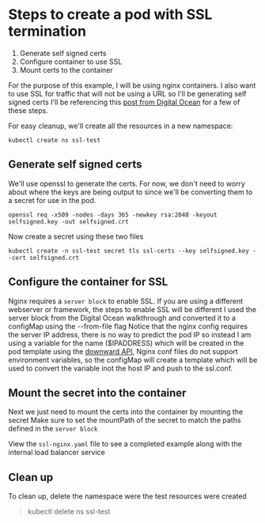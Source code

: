 # Steps to create a pod with SSL termination

1. Generate self signed certs
2. Configure container to use SSL
3. Mount certs to the container

For the purpose of this example, I will be using nginx containers.
I also want to use SSL for traffic that will not be using a URL so I'll be generating self signed certs
I'll be referencing this [post from Digital Ocean](https://www.digitalocean.com/community/tutorials/how-to-create-a-self-signed-ssl-certificate-for-nginx-on-centos-7) for a few of these steps.

For easy cleanup, we'll create all the resources in a new namespace:

`kubectl create ns ssl-test`

## Generate self signed certs

We'll use openssl to generate the certs. For now, we don't need to worry about where the keys are being output to since we'll be converting them to a secret for use in the pod.

`openssl req -x509 -nodes -days 365 -newkey rsa:2048 -keyout selfsigned.key -out selfsigned.crt`

Now create a secret using these two files

`kubectl create -n ssl-test secret tls ssl-certs --key selfsigned.key --cert selfsigned.crt`

## Configure the container for SSL

Nginx requires a `server block` to enable SSL. If you are using a different webserver or framework, the steps to enable SSL will be different
I used the server block from the Digital Ocean walkthrough and converted it to a configMap using the --from-file flag
Notice that the nginx config requires the server IP address, there is no way to predict the pod IP so instead I am using a variable for the name ($IPADDRESS) which will be created in the pod template using the [downward API](https://kubernetes.io/docs/tasks/inject-data-application/environment-variable-expose-pod-information/),
Nginx conf files do not support environment variables, so the configMap will create a template which will be used to convert the variable inot the host IP and push to the ssl.conf.

## Mount the secret into the container

Next we just need to mount the certs into the container by mounting the secret
Make sure to set the mountPath of the secret to match the paths defined in the `server block`

View the `ssl-nginx.yaml` file to see a completed example along with the internal load balancer service

## Clean up

To clean up, delete the namespace were the test resources were created

> kubectl delete ns ssl-test
